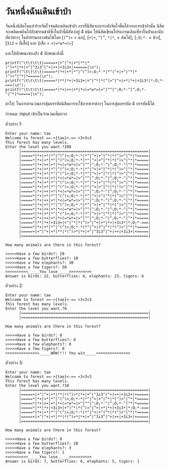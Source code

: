 # วันหนึ่งฉันเดินเข้าป่า

วันหนึ่งนิสิตโดนทำร้ายจิตใจจนต้องเดินเข้าป่า การที่นิสิตจะยกระดับจิตใจขึ้นได้จากการเข้าป่านั้น นิสิตจะเพลิดเพลินไปกับธรรมชาติซึ่งในป่านี้มีสัตว์อยู่ 4 ชนิด ให้นิสิตเขียนโปรแกรมเดินเที่ยวในป่าและนับสัตว์ต่างๆ ในป่าท่ามกลางต้นไม้โดย [`(“)>` = นก], [`+|+`, `“|”`, `*|*`, = ต้นไม้],  [`;O;*-` = ช้าง],  [`3i3` = ผีเสื้อ] และ [เสือ = `<(=*w*=)>`]

และใช้ลักษณะของป่า 4 ลักษณะดังนี้
```
printf("\t\t\t\t|=====+|+^|^+|+*|**|*(^)>*|*+|+^|^3i3^|^+|++|+3i3+|+=====|\n");
printf("\t\t\t\t|=====*|*+|+*|*^|^(^)>;O;*-*|*^|^+|+^|^*|*(^)>^|^*|*=====|\n");
printf("\t\t\t\t|=====*|**|*+|+3i3+|+^|^*|*(^)>^|^+|+*|*+|+3i3*|*;O;*-===|\n");
printf("\t\t\t\t|=====*|*+|++|+*|*<(=*w*=)>^|^^|^;O;*-^|^;O;*-^|^*|*=====|\n");
```

คำใบ้: ในการคำนวณการสุ่มบรรทัดนิสิตอาจจะใช้การหารต่างๆ ในการสุ่มบรรทัด 4 บรรทัดนี้ได้

กำหนด: input เข้าเป็นจำนวนเต็มบวก

ตัวอย่าง 1:
```
Enter your name: tae
Welcome to forest ==->{tae}<-== <3<3<3
This forest has many levels.
Enter the level you want.?200
      |========================================================|
      |=====*|*+|+*|*^|^(^)>;O;*-*|*^|^+|+^|^*|*(^)>^|^*|*=====|
      |=====*|*+|+*|*^|^(^)>;O;*-*|*^|^+|+^|^*|*(^)>^|^*|*=====|
      |=====*|*+|++|+*|*<(=*w*=)>^|^^|^;O;*-^|^;O;*-^|^*|*=====|
      |=====*|*+|+*|*^|^(^)>;O;*-*|*^|^+|+^|^*|*(^)>^|^*|*=====|
      |=====*|*+|+*|*^|^(^)>;O;*-*|*^|^+|+^|^*|*(^)>^|^*|*=====|
      |=====*|*+|++|+*|*<(=*w*=)>^|^^|^;O;*-^|^;O;*-^|^*|*=====|
      |=====*|*+|+*|*^|^(^)>;O;*-*|*^|^+|+^|^*|*(^)>^|^*|*=====|
      |=====*|*+|+*|*^|^(^)>;O;*-*|*^|^+|+^|^*|*(^)>^|^*|*=====|
      |=====*|*+|++|+*|*<(=*w*=)>^|^^|^;O;*-^|^;O;*-^|^*|*=====|
      |=====*|*+|+*|*^|^(^)>;O;*-*|*^|^+|+^|^*|*(^)>^|^*|*=====|
      |=====*|*+|++|+*|*<(=*w*=)>^|^^|^;O;*-^|^;O;*-^|^*|*=====|
      |=====*|*+|+*|*^|^(^)>;O;*-*|*^|^+|+^|^*|*(^)>^|^*|*=====|
      |=====*|*+|++|+*|*<(=*w*=)>^|^^|^;O;*-^|^;O;*-^|^*|*=====|
      |=====*|*+|+*|*^|^(^)>;O;*-*|*^|^+|+^|^*|*(^)>^|^*|*=====|
      |=====*|*+|++|+*|*<(=*w*=)>^|^^|^;O;*-^|^;O;*-^|^*|*=====|
      |=====*|**|*+|+3i3+|+^|^*|*(^)>^|^+|+*|*+|+3i3*|*;O;*-===|
      |=====*|*+|+*|*^|^(^)>;O;*-*|*^|^+|+^|^*|*(^)>^|^*|*=====|
      |=====+|+^|^+|+*|**|*(^)>*|*+|+^|^3i3^|^+|++|+3i3+|+=====|
      |========================================================|

How many animals are there in this forest?

>>>>>Have a few birds?: 20
>>>>>Have a few butterflies?: 10
>>>>>Have a few elephants?: 30
>>>>>Have a few tigers?: 50
<<<<<<<<<<_____You lose_____>>>>>>>>>>
Answer is birds: 22, butterflies: 4, elephants: 23, tigers: 6
```
ตัวอย่าง 2:
```
Enter your name: tae
Welcome to forest ==->{tae}<-== <3<3<3
This forest has many levels.
Enter the level you want.?0
      |========================================================|
      |========================================================|

How many animals are there in this forest?

>>>>>Have a few birds?: 0
>>>>>Have a few butterflies?: 0
>>>>>Have a few elephants?: 0
>>>>>Have a few tigers?: 0
>>>>>>>>>>>>>>>_____WOW!!!! You win_____<<<<<<<<<<<<<<<
```
ตัวอย่าง 3:
```
Enter your name: tae
Welcome to forest ==->{tae}<-== <3<3<3
This forest has many levels.
Enter the level you want.?10
      |========================================================|
      |=====+|+^|^+|+*|**|*(^)>*|*+|+^|^3i3^|^+|++|+3i3+|+=====|
      |=====*|*+|+*|*^|^(^)>;O;*-*|*^|^+|+^|^*|*(^)>^|^*|*=====|
      |=====*|*+|++|+*|*<(=*w*=)>^|^^|^;O;*-^|^;O;*-^|^*|*=====|
      |=====*|**|*+|+3i3+|+^|^*|*(^)>^|^+|+*|*+|+3i3*|*;O;*-===|
      |=====*|*+|+*|*^|^(^)>;O;*-*|*^|^+|+^|^*|*(^)>^|^*|*=====|
      |=====+|+^|^+|+*|**|*(^)>*|*+|+^|^3i3^|^+|++|+3i3+|+=====|
      |========================================================|

How many animals are there in this forest?

>>>>>Have a few birds?: 0
>>>>>Have a few butterflies?: 20
>>>>>Have a few elephants?: 3
>>>>>Have a few tigers?: 1
<<<<<<<<<<_____You lose_____>>>>>>>>>>
Answer is birds: 7, butterflies: 6, elephants: 5, tigers: 1
```
